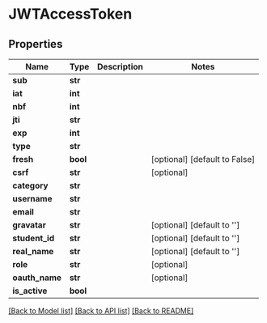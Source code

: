 # JWTAccessToken

## Properties
Name | Type | Description | Notes
------------ | ------------- | ------------- | -------------
**sub** | **str** |  | 
**iat** | **int** |  | 
**nbf** | **int** |  | 
**jti** | **str** |  | 
**exp** | **int** |  | 
**type** | **str** |  | 
**fresh** | **bool** |  | [optional] [default to False]
**csrf** | **str** |  | [optional] 
**category** | **str** |  | 
**username** | **str** |  | 
**email** | **str** |  | 
**gravatar** | **str** |  | [optional] [default to '']
**student_id** | **str** |  | [optional] [default to '']
**real_name** | **str** |  | [optional] [default to '']
**role** | **str** |  | [optional] 
**oauth_name** | **str** |  | [optional] 
**is_active** | **bool** |  | 

[[Back to Model list]](../README.md#documentation-for-models) [[Back to API list]](../README.md#documentation-for-api-endpoints) [[Back to README]](../README.md)


